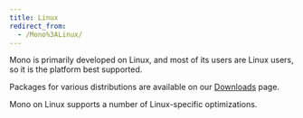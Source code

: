 ```yaml
---
title: Linux
redirect_from:
  - /Mono%3ALinux/
---
```


Mono is primarily developed on Linux, and most of its users are Linux users, so it is the platform best supported.

Packages for various distributions are available on our [Downloads](/download/stable/) page.

Mono on Linux supports a number of Linux-specific optimizations.

